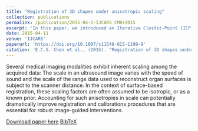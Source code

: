 ```yaml
---
title: "Registration of 3D shapes under anisotropic scaling"
collection: publications
permalink: /publication/2015-04-1-IJCARS_CMB+2015
excerpt: 'In this paper, we introduced an Iterative Clostst-Point (ICP) algorithm for solving point-set registration with anisotropic scales.'
date: 2015-04-11
venue: 'IJCARS'
paperurl: 'https://doi.org/10.1007/s11548-015-1199-9'
citation: 'E.C.S. Chen et al., (2015). "Registration of 3D shapes under anisotropic scaling"; in <i>International Journal of Computer Assisted Radiology and Surgery</i>, 10(6), pp. 867-878.'
---
```


Several medical imaging modalities exhibit inherent scaling among the acquired data: The scale in an ultrasound image varies with the speed of sound and the scale of the range data used to reconstruct organ surfaces is subject to the scanner distance. In the context of surface-based registration, these scaling factors are often assumed to be isotropic, or as a known prior. Accounting for such anisotropies in scale can potentially dramatically improve registration and calibrations procedures that are essential for robust image-guided interventions.

[Download paper here](https://doi.org/10.1007/s11548-015-1199-9) [BibTeX](./../files/bibtex/CMB+2015.bib)
